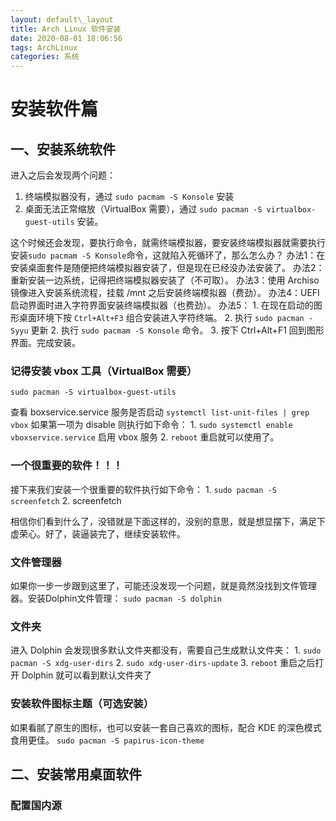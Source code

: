 ```yaml
---
layout: default\_layout
title: Arch Linux 软件安装
date: 2020-08-01 18:06:56
tags: ArchLinux
categories: 系统
---
```


# 安装软件篇
## 一、安装系统软件
进入之后会发现两个问题：
1. 终端模拟器没有，通过 `sudo pacmam -S Konsole` 安装
2. 桌面无法正常缩放（VirtualBox 需要），通过 `sudo pacman -S virtualbox-guest-utils` 安装。

这个时候还会发现，要执行命令，就需终端模拟器，要安装终端模拟器就需要执行安装`sudo pacmam -S Konsole`命令，这就陷入死循环了，那么怎么办？
办法1：在安装桌面套件是随便把终端模拟器安装了，但是现在已经没办法安装了。
办法2：重新安装一边系统，记得把终端模拟器安装了（不可取）。
办法3：使用 Archiso 镜像进入安装系统流程，挂载 /mnt 之后安装终端模拟器（费劲）。
办法4：UEFI启动界面时进入字符界面安装终端模拟器（也费劲）。
办法5：
	1. 在现在启动的图形桌面环境下按 `Ctrl+Alt+F3` 组合安装进入字符终端。
	2. 执行 `sudo pacman -Syyu` 更新
	2. 执行 `sudo pacmam -S Konsole` 命令。
	3. 按下 Ctrl+Alt+F1 回到图形界面。完成安装。

### 记得安装 vbox 工具（VirtualBox 需要）
`sudo pacman -S virtualbox-guest-utils`

查看 boxservice.service 服务是否启动
`systemctl list-unit-files | grep vbox` 如果第一项为 disable 则执行如下命令：
	1. `sudo systemctl enable vboxservice.service` 启用 vbox 服务
	2. `reboot` 重启就可以使用了。

### 一个很重要的软件！！！
接下来我们安装一个很重要的软件执行如下命令：
	1. `sudo pacman -S screenfetch`
	2. screenfetch

相信你们看到什么了，没错就是下面这样的，没别的意思，就是想显摆下，满足下虚荣心。好了，装逼装完了，继续安装软件。

### 文件管理器
如果你一步一步跟到这里了，可能还没发现一个问题，就是竟然没找到文件管理器。安装Dolphin文件管理：
`sudo pacman -S dolphin`

### 文件夹
进入 Dolphin 会发现很多默认文件夹都没有，需要自己生成默认文件夹：
	1. `sudo pacman -S xdg-user-dirs`
	2. `sudo xdg-user-dirs-update`
	3. `reboot` 重启之后打开 Dolphin 就可以看到默认文件夹了

### 安装软件图标主题（可选安装）
如果看腻了原生的图标，也可以安装一套自己喜欢的图标，配合 KDE 的深色模式食用更佳。
`sudo pacman -S papirus-icon-theme`


## 二、安装常用桌面软件
### 配置国内源


